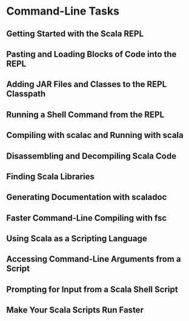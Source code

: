 # Command-Line Tasks

## Getting Started with the Scala REPL
## Pasting and Loading Blocks of Code into the REPL
## Adding JAR Files and Classes to the REPL Classpath
## Running a Shell Command from the REPL
## Compiling with scalac and Running with scala
## Disassembling and Decompiling Scala Code
## Finding Scala Libraries
## Generating Documentation with scaladoc
## Faster Command-Line Compiling with fsc
## Using Scala as a Scripting Language
## Accessing Command-Line Arguments from a Script
## Prompting for Input from a Scala Shell Script
## Make Your Scala Scripts Run Faster
